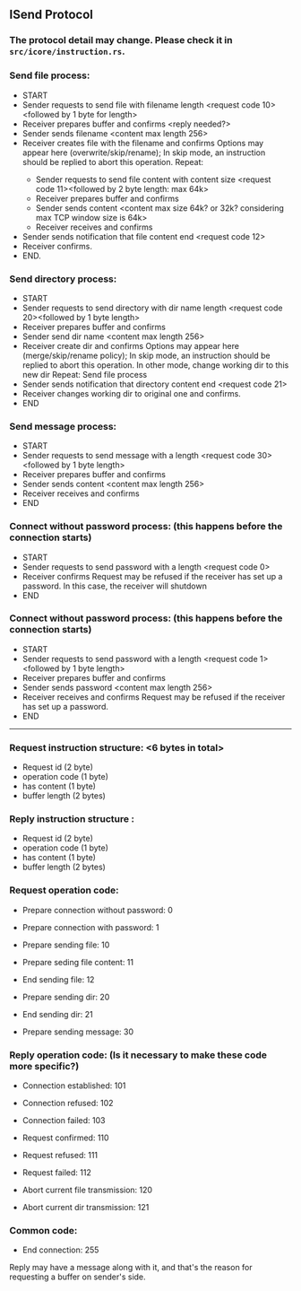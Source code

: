 ISend Protocol
---

### The protocol detail may change. Please check it in `src/icore/instruction.rs`.

### Send file process:

+ START
+ Sender requests to send file with filename length <request code 10><followed by 1 byte for length>
+ Receiver prepares buffer and confirms <reply needed?>
+ Sender sends filename	<content max length 256>
+ Receiver creates file with the filename and confirms <reply code>
	Options may appear here (overwrite/skip/rename);
	In skip mode, an instruction should be replied to abort this operation.
Repeat:
	+ Sender requests to send file content with content size <request code 11><followed by 2 byte length: max 64k>
	+ Receiver prepares buffer and confirms
	+ Sender sends content <content max size 64k? or 32k? considering max TCP window size is 64k>
	+ Receiver receives and confirms
+ Sender sends notification that file content end <request code 12>
+ Receiver confirms. <reply code needed>
+ END.

### Send directory process:

+ START
+ Sender requests to send directory with dir name length <request code 20><followed by 1 byte length>
+ Receiver prepares buffer and confirms
+ Sender send dir name <content max length 256>
+ Receiver create dir and confirms <reply code>
	Options may appear here (merge/skip/rename policy);
	In skip mode, an instruction should be replied to abort this operation.
	In other mode, change working dir to this new dir
Repeat:
	Send file process
+ Sender sends notification that directory content end <request code 21>
+ Receiver changes working dir to original one and confirms. <reply code needed>
+ END

### Send message process:

+ START
+ Sender requests to send message with a length <request code 30><followed by 1 byte length>
+ Receiver prepares buffer and confirms
+ Sender sends content <content max length 256>
+ Receiver receives and confirms <reply code needed>
+ END

### Connect without password process: (this happens before the connection starts)
+ START
+ Sender requests to send password with a length <request code 0>
+ Receiver confirms<reply code needed>
	Request may be refused if the receiver has set up a password. <reply code needed>
	In this case, the receiver will shutdown
+ END

### Connect without password process: (this happens before the connection starts)
+ START
+ Sender requests to send password with a length <request code 1><followed by 1 byte length>
+ Receiver prepares buffer and confirms <reply code needed>
+ Sender sends password <content max length 256>
+ Receiver receives and confirms <reply code needed>
	Request may be refused if the receiver has set up a password. <reply code needed>
+ END

---

### Request instruction structure: <6 bytes in total>
+ Request id (2 byte)
+ operation code (1 byte)
+ has content (1 byte)
+ buffer length (2 bytes)

### Reply instruction structure <Same>: 
+ Request id (2 byte)
+ operation code (1 byte)
+ has content (1 byte)
+ buffer length (2 bytes)

### Request operation code:
+ Prepare connection without password: 0
+ Prepare connection with password: 1

+ Prepare sending file: 10
+ Prepare seding file content: 11
+ End sending file: 12

+ Prepare sending dir: 20
+ End sending dir: 21

+ Prepare sending message: 30

### Reply operation code: (Is it necessary to make these code more specific?)
+ Connection established: 101
+ Connection refused: 102
+ Connection failed: 103

+ Request confirmed: 110
+ Request refused: 111
+ Request failed: 112

+ Abort current file transmission: 120
+ Abort current dir transmission: 121

### Common code:
+ End connection: 255

Reply may have a message along with it, and that's the reason for requesting a buffer on sender's side.
